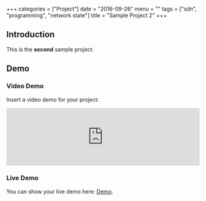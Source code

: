 +++
categories = ["Project"]
date = "2016-09-26"
menu = ""
tags = ["sdn", "programming", "network state"]
title = "Sample Project 2"
+++

## Introduction ##

This is the **second** sample project.

## Demo ##

### Video Demo ###

Insert a video demo for your project:

<div class="video-container">
<iframe class="youtube-player" type="text/html" width="100%" height="auto" src="https://www.youtube.com/embed/w7Ft2ymGmfc" allowfullscreen frameborder="0">
</iframe>
</div>

### Live Demo ###

You can show your live demo here: <a class="btn btn-primary btn-outline" href="/">Demo</a>.
